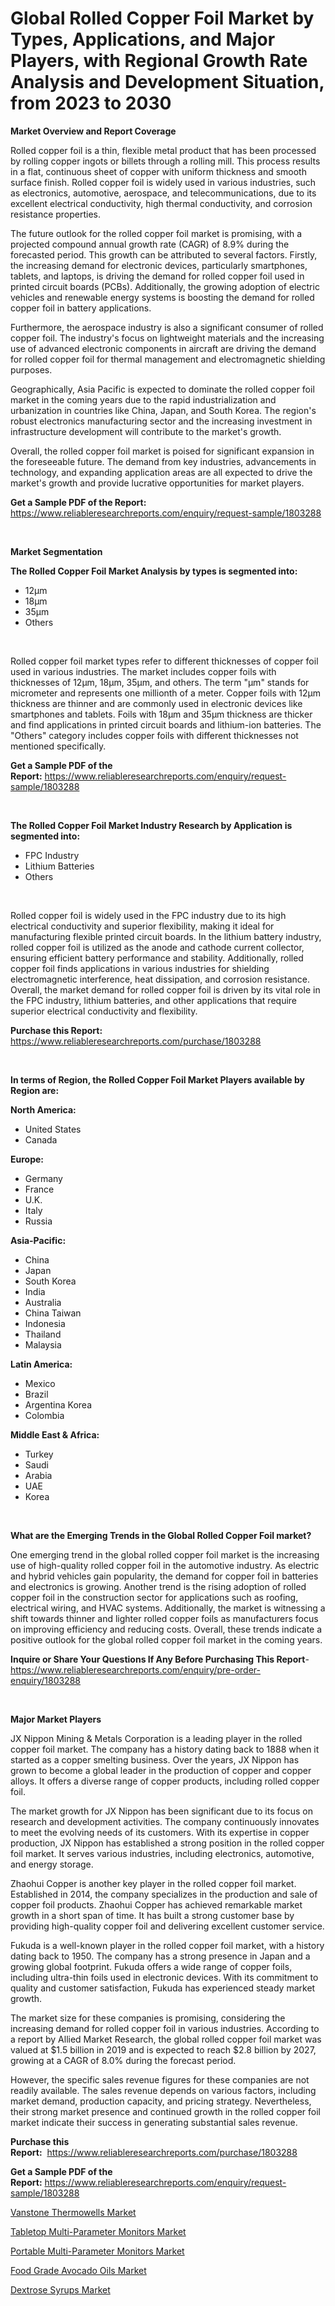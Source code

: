 <p><h1>Global Rolled Copper Foil Market by Types, Applications, and Major Players, with Regional Growth Rate Analysis and Development Situation, from 2023 to 2030</h1></p><p><strong>Market Overview and Report Coverage</strong></p>
<p><p>Rolled copper foil is a thin, flexible metal product that has been processed by rolling copper ingots or billets through a rolling mill. This process results in a flat, continuous sheet of copper with uniform thickness and smooth surface finish. Rolled copper foil is widely used in various industries, such as electronics, automotive, aerospace, and telecommunications, due to its excellent electrical conductivity, high thermal conductivity, and corrosion resistance properties.</p><p>The future outlook for the rolled copper foil market is promising, with a projected compound annual growth rate (CAGR) of 8.9% during the forecasted period. This growth can be attributed to several factors. Firstly, the increasing demand for electronic devices, particularly smartphones, tablets, and laptops, is driving the demand for rolled copper foil used in printed circuit boards (PCBs). Additionally, the growing adoption of electric vehicles and renewable energy systems is boosting the demand for rolled copper foil in battery applications.</p><p>Furthermore, the aerospace industry is also a significant consumer of rolled copper foil. The industry's focus on lightweight materials and the increasing use of advanced electronic components in aircraft are driving the demand for rolled copper foil for thermal management and electromagnetic shielding purposes.</p><p>Geographically, Asia Pacific is expected to dominate the rolled copper foil market in the coming years due to the rapid industrialization and urbanization in countries like China, Japan, and South Korea. The region's robust electronics manufacturing sector and the increasing investment in infrastructure development will contribute to the market's growth.</p><p>Overall, the rolled copper foil market is poised for significant expansion in the foreseeable future. The demand from key industries, advancements in technology, and expanding application areas are all expected to drive the market's growth and provide lucrative opportunities for market players.</p></p>
<p><strong>Get a Sample PDF of the Report:</strong> <a href="https://www.reliableresearchreports.com/enquiry/request-sample/1803288">https://www.reliableresearchreports.com/enquiry/request-sample/1803288</a></p>
<p>&nbsp;</p>
<p><strong>Market Segmentation</strong></p>
<p><strong>The Rolled Copper Foil Market Analysis by types is segmented into:</strong></p>
<p><ul><li>12μm</li><li>18μm</li><li>35μm</li><li>Others</li></ul></p>
<p>&nbsp;</p>
<p><p>Rolled copper foil market types refer to different thicknesses of copper foil used in various industries. The market includes copper foils with thicknesses of 12μm, 18μm, 35μm, and others. The term "μm" stands for micrometer and represents one millionth of a meter. Copper foils with 12μm thickness are thinner and are commonly used in electronic devices like smartphones and tablets. Foils with 18μm and 35μm thickness are thicker and find applications in printed circuit boards and lithium-ion batteries. The "Others" category includes copper foils with different thicknesses not mentioned specifically.</p></p>
<p><strong>Get a Sample PDF of the Report:</strong>&nbsp;<a href="https://www.reliableresearchreports.com/enquiry/request-sample/1803288">https://www.reliableresearchreports.com/enquiry/request-sample/1803288</a></p>
<p>&nbsp;</p>
<p><strong>The Rolled Copper Foil Market Industry Research by Application is segmented into:</strong></p>
<p><ul><li>FPC Industry</li><li>Lithium Batteries</li><li>Others</li></ul></p>
<p>&nbsp;</p>
<p><p>Rolled copper foil is widely used in the FPC industry due to its high electrical conductivity and superior flexibility, making it ideal for manufacturing flexible printed circuit boards. In the lithium battery industry, rolled copper foil is utilized as the anode and cathode current collector, ensuring efficient battery performance and stability. Additionally, rolled copper foil finds applications in various industries for shielding electromagnetic interference, heat dissipation, and corrosion resistance. Overall, the market demand for rolled copper foil is driven by its vital role in the FPC industry, lithium batteries, and other applications that require superior electrical conductivity and flexibility.</p></p>
<p><strong>Purchase this Report:</strong>&nbsp; <a href="https://www.reliableresearchreports.com/purchase/1803288">https://www.reliableresearchreports.com/purchase/1803288</a></p>
<p>&nbsp;</p>
<p><strong>In terms of Region, the Rolled Copper Foil Market Players available by Region are:</strong></p>
<p>
    <p> <strong> North America: </strong>
        <ul>
            <li>United States</li>
            <li>Canada</li>
        </ul>
        </p> 
    <p> <strong> Europe: </strong>
        <ul>
            <li>Germany</li>
            <li>France</li>
            <li>U.K.</li>
            <li>Italy</li>
            <li>Russia</li>
        </ul>
        </p> 
    <p> <strong> Asia-Pacific: </strong>
        <ul>
            <li>China</li>
            <li>Japan</li>
            <li>South Korea</li>
            <li>India</li>
            <li>Australia</li>
            <li>China Taiwan</li>
            <li>Indonesia</li>
            <li>Thailand</li>
            <li>Malaysia</li>
        </ul>
        </p> 
    <p> <strong> Latin America: </strong>
        <ul>
            <li>Mexico</li>
            <li>Brazil</li>
            <li>Argentina Korea</li>
            <li>Colombia</li>
        </ul>
        </p> 
    <p> <strong> Middle East & Africa: </strong>
        <ul>
            <li>Turkey</li>
            <li>Saudi</li>
            <li>Arabia</li>
            <li>UAE</li>
            <li>Korea</li>
        </ul>
    </p>
    </p>
<p>&nbsp;</p>
<p><strong>What are the Emerging Trends in the Global Rolled Copper Foil market?</strong></p>
<p><p>One emerging trend in the global rolled copper foil market is the increasing use of high-quality rolled copper foil in the automotive industry. As electric and hybrid vehicles gain popularity, the demand for copper foil in batteries and electronics is growing. Another trend is the rising adoption of rolled copper foil in the construction sector for applications such as roofing, electrical wiring, and HVAC systems. Additionally, the market is witnessing a shift towards thinner and lighter rolled copper foils as manufacturers focus on improving efficiency and reducing costs. Overall, these trends indicate a positive outlook for the global rolled copper foil market in the coming years.</p></p>
<p><strong>Inquire or Share Your Questions If Any Before Purchasing This Report</strong>- <a href="https://www.reliableresearchreports.com/enquiry/pre-order-enquiry/1803288">https://www.reliableresearchreports.com/enquiry/pre-order-enquiry/1803288</a></p>
<p>&nbsp;</p>
<p><strong>Major Market Players</strong></p>
<p><p>JX Nippon Mining & Metals Corporation is a leading player in the rolled copper foil market. The company has a history dating back to 1888 when it started as a copper smelting business. Over the years, JX Nippon has grown to become a global leader in the production of copper and copper alloys. It offers a diverse range of copper products, including rolled copper foil.</p><p>The market growth for JX Nippon has been significant due to its focus on research and development activities. The company continuously innovates to meet the evolving needs of its customers. With its expertise in copper production, JX Nippon has established a strong position in the rolled copper foil market. It serves various industries, including electronics, automotive, and energy storage.</p><p>Zhaohui Copper is another key player in the rolled copper foil market. Established in 2014, the company specializes in the production and sale of copper foil products. Zhaohui Copper has achieved remarkable market growth in a short span of time. It has built a strong customer base by providing high-quality copper foil and delivering excellent customer service.</p><p>Fukuda is a well-known player in the rolled copper foil market, with a history dating back to 1950. The company has a strong presence in Japan and a growing global footprint. Fukuda offers a wide range of copper foils, including ultra-thin foils used in electronic devices. With its commitment to quality and customer satisfaction, Fukuda has experienced steady market growth.</p><p>The market size for these companies is promising, considering the increasing demand for rolled copper foil in various industries. According to a report by Allied Market Research, the global rolled copper foil market was valued at $1.5 billion in 2019 and is expected to reach $2.8 billion by 2027, growing at a CAGR of 8.0% during the forecast period.</p><p>However, the specific sales revenue figures for these companies are not readily available. The sales revenue depends on various factors, including market demand, production capacity, and pricing strategy. Nevertheless, their strong market presence and continued growth in the rolled copper foil market indicate their success in generating substantial sales revenue.</p></p>
<p><strong>Purchase this Report:</strong>&nbsp;&nbsp;<a href="https://www.reliableresearchreports.com/purchase/1803288">https://www.reliableresearchreports.com/purchase/1803288</a></p>
<p></p>
<p><strong>Get a Sample PDF of the Report:</strong>&nbsp;<a href="https://www.reliableresearchreports.com/enquiry/request-sample/1803288">https://www.reliableresearchreports.com/enquiry/request-sample/1803288</a></p>
<p><p><a href="https://medium.com/@germanbraun1929/vanstone-thermowells-market-insight-market-trends-growth-forecasted-from-2023-to-2030-0e8a68a667fb">Vanstone Thermowells Market</a></p><p><a href="https://medium.com/@ursulastark1/tabletop-multi-parameter-monitors-market-size-market-outlook-and-market-forecast-2023-to-2030-82f8e9c76cca">Tabletop Multi-Parameter Monitors Market</a></p><p><a href="https://medium.com/@joelstrosin1928/portable-multi-parameter-monitors-market-size-reveals-the-best-marketing-channels-in-global-b87771c41d1f">Portable Multi-Parameter Monitors Market</a></p><p><a href="https://medium.com/@zaidjeet11730/food-grade-avocado-oils-market-size-market-outlook-and-market-forecast-2023-to-2030-9bee8b82a8d3">Food Grade Avocado Oils Market</a></p><p><a href="https://medium.com/@tanaysamar7412/dextrose-syrups-market-report-reveals-the-latest-trends-and-growth-opportunities-of-this-market-5ebacf664aae">Dextrose Syrups Market</a></p></p>